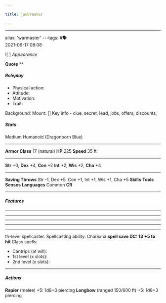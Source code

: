 --- 
title: jawbreaker 
---
---
alias: 'warmaster'
---tags: #🗣  
2021-06-17
08:08

![ ] 
*Appearance*

**Quote** **

##### Roleplay

-   Physical action:
-   Attitude:
-   Motivation:
-   Trait:

Background: 
Mount: []
Key info - clue, secret, lead, jobs, offers, discounts,
##### Stats
Medium Humanoid (Dragonborn Blue)

---
**Armor Class** 17 (natural)
**HP** 225
**Speed** 35 ft

---
**Str** +0, **Dex** +4, **Con** +2 I**nt** +2, **Wis** +2, **Cha** +4

---
**Saving Throws** Str -1, Dex +5, Con +1, Int +1, Wis +1, Cha +5
**Skills** 
**Tools** 
**Senses** 
**Languages** Common
**CR** 

---
##### Features
** ** 
** ** 
** ** 
** ** 
** **
 th-level spellcaster. 
Spellcasting ability: Charisma 
**spell save DC: 13**
**+5 to hit** 
Class spells:  
- Cantrips (at will): 
- 1st level (x slots): 
- 2nd level (x slots): 

---
##### Actions
**Rapier** (melee) +5: 1d8+3 piercing
**Longbow** (ranged 150/600 ft) +5: 1d8+3 piercing
